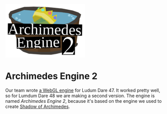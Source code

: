 <img src="https://raw.githubusercontent.com/Atomotron/archimedes2/master/logo.svg" alt="AE2 logo" width="250">

# Archimedes Engine 2



Our team wrote [a WebGL engine](https://github.com/Atomotron/ld47-prep) for Ludum Dare 47. It worked pretty well, so for Lumdum Dare 48 we are making a second version. The engine is named *Archimedes Engine 2*, because it's based on the engine we used to create [Shadow of Archimedes](https://github.com/Atomotron/shadow-of-archimedes).
